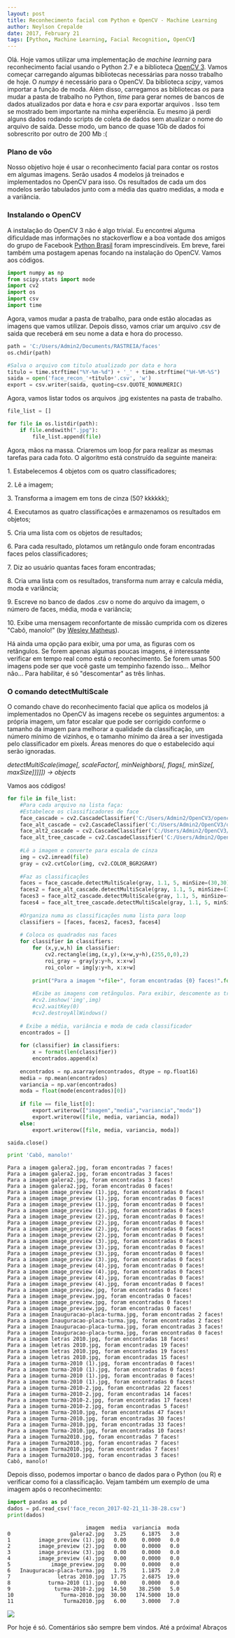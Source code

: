 ```yaml
---
layout: post
title: Reconhecimento facial com Python e OpenCV - Machine Learning
author: Neylson Crepalde
date: 2017, February 21
tags: [Python, Machine Learning, Facial Recognition, OpenCV]
---
```


Olá. Hoje vamos utilizar uma implementação de *machine learning* para reconhecimento facial usando o Python 2.7 e a biblioteca [OpenCV 3](http://opencv.org/). Vamos começar carregando algumas bibliotecas necessárias para nosso trabalho de hoje. O *numpy* é necessário para o OpenCV. Da biblioteca *scipy*, vamos importar a função de moda. Além disso, carregamos as bibliotecas *os* para mudar a pasta de trabalho no Python, *time* para gerar nomes de bancos de dados atualizados por data e hora e *csv* para exportar arquivos . Isso tem se mostrado bem importante na minha experiência. Eu mesmo já perdi alguns dados rodando scripts de coleta de dados sem atualizar o nome do arquivo de saída. Desse modo, um banco de quase 1Gb de dados foi sobrescrito por outro de 200 Mb :(

### Plano de vôo

Nosso objetivo hoje é usar o reconhecimento facial para contar os rostos em algumas imagens. Serão usados 4 modelos já treinados e implementados no OpenCV para isso. Os resultados de cada um dos modelos serão tabulados junto com a média das quatro medidas, a moda e a variância.

### Instalando o OpenCV

A instalação do OpenCV 3 não é algo trivial. Eu encontrei alguma dificuldade mas informações no stackoverflow e a boa vontade dos amigos do grupo de Facebook [Python Brasil](https://www.facebook.com/groups/python.brasil) foram imprescindíveis. Em breve, farei também uma postagem apenas focando na instalação do OpenCV. Vamos aos códigos.


```python
import numpy as np
from scipy.stats import mode
import cv2
import os
import csv
import time
```

Agora, vamos mudar a pasta de trabalho, para onde estão alocadas as imagens que vamos utilizar. Depois disso, vamos criar um arquivo .csv de saida que receberá em seu nome a data e hora do processo.


```python
path = 'C:/Users/Admin2/Documents/RASTREIA/faces'
os.chdir(path)

#Salva o arquivo com titulo atualizado por data e hora
titulo = time.strftime("%Y-%m-%d") + '_' + time.strftime("%H-%M-%S")
saida = open('face_recon_'+titulo+'.csv', 'w')
export = csv.writer(saida, quoting=csv.QUOTE_NONNUMERIC)
```

Agora, vamos listar todos os arquivos .jpg existentes na pasta de trabalho.


```python
file_list = []

for file in os.listdir(path):
    if file.endswith(".jpg"):
        file_list.append(file)
```

Agora, mãos na massa. Criaremos um loop *for* para realizar as mesmas tarefas para cada foto. O algoritmo está construído da seguinte maneira:

1\. Estabelecemos 4 objetos com os quatro classificadores;

2\. Lê a imagem;

3\. Transforma a imagem em tons de cinza (50? kkkkkk);

4\. Executamos as quatro classificações e armazenamos os resultados em objetos;

5\. Cria uma lista com os objetos de resultados;

6\. Para cada resultado, plotamos um retângulo onde foram encontradas faces pelos classificadores;

7\. Diz ao usuário quantas faces foram encontradas;

8\. Cria uma lista com os resultados, transforma num array e calcula média, moda e variância;

9\. Escreve no banco de dados .csv o nome do arquivo da imagem, o número de faces, média, moda e variância;

10\. Exibe uma mensagem reconfortante de missão cumprida com os dizeres "Cabô, manolo!" (by [Wesley Matheus](https://www.facebook.com/wesley.matheus.777701)).

Há ainda uma opção para exibir, uma por uma, as figuras com os retângulos. Se forem apenas algumas poucas imagens, é interessante verificar em tempo real como está o reconhecimento. Se forem umas 500 imagens pode ser que você gaste um tempinho fazendo isso... Melhor não... Para habilitar, é só "descomentar" as três linhas.

### O comando detectMultiScale

O comando chave do reconhecimento facial que aplica os modelos já implementados no OpenCV às imagens recebe os seguintes argumentos: a própria imagem, um fator escalar que pode ser corrigido conforme o tamanho da imagem para melhorar a qualidade da classificação, um número mínimo de vizinhos, e o tamanho mínimo da área a ser investigada pelo classificador em pixels. Áreas menores do que o estabelecido aqui serão ignoradas.

*detectMultiScale(image[, scaleFactor[, minNeighbors[, flags[, minSize[, maxSize]]]]]) -> objects*

Vamos aos códigos!


```python
for file in file_list:
    #Para cada arquivo na lista faça:
    #Estabelece os classificadores de face
    face_cascade = cv2.CascadeClassifier('C:/Users/Admin2/OpenCV3/opencv/sources/data/haarcascades/haarcascade_frontalface_default.xml')
    face_alt_cascade = cv2.CascadeClassifier('C:/Users/Admin2/OpenCV3/opencv/sources/data/haarcascades/haarcascade_frontalface_alt.xml')
    face_alt2_cascade = cv2.CascadeClassifier('C:/Users/Admin2/OpenCV3/opencv/sources/data/haarcascades/haarcascade_frontalface_alt2.xml')
    face_alt_tree_cascade = cv2.CascadeClassifier('C:/Users/Admin2/OpenCV3/opencv/sources/data/haarcascades/haarcascade_frontalface_alt_tree.xml')
    
    #Lê a imagem e converte para escala de cinza
    img = cv2.imread(file)
    gray = cv2.cvtColor(img, cv2.COLOR_BGR2GRAY)
    
    #Faz as classificações
    faces = face_cascade.detectMultiScale(gray, 1.1, 5, minSize=(30,30))
    faces2 = face_alt_cascade.detectMultiScale(gray, 1.1, 5, minSize=(30,30))
    faces3 = face_alt2_cascade.detectMultiScale(gray, 1.1, 5, minSize=(30,30))
    faces4 = face_alt_tree_cascade.detectMultiScale(gray, 1.1, 5, minSize=(30,30))
    
    #Organiza numa as classificações numa lista para loop
    classifiers = [faces, faces2, faces3, faces4]
    
    # Coloca os quadrados nas faces
    for classifier in classifiers:
        for (x,y,w,h) in classifier:
            cv2.rectangle(img,(x,y),(x+w,y+h),(255,0,0),2)
            roi_gray = gray[y:y+h, x:x+w]
            roi_color = img[y:y+h, x:x+w]
        
        print("Para a imagem "+file+", foram encontradas {0} faces!".format(len(classifier)))
        
        #Exibe as imagens com retãngulos. Para exibir, descomente as três linhas abaixo
        #cv2.imshow('img',img)
        #cv2.waitKey(0)
        #cv2.destroyAllWindows()
    
    # Exibe a média, variância e moda de cada classificador
    encontrados = []
    
    for (classifier) in classifiers:
        x = format(len(classifier))
        encontrados.append(x)
    
    encontrados = np.asarray(encontrados, dtype = np.float16)
    media = np.mean(encontrados)
    variancia = np.var(encontrados)
    moda = float(mode(encontrados)[0])
    
    if file == file_list[0]:
        export.writerow(["imagem","media","variancia","moda"])
        export.writerow([file, media, variancia, moda])
    else:
        export.writerow([file, media, variancia, moda])

saida.close()

print 'Cabô, manolo!'
```

    Para a imagem galera2.jpg, foram encontradas 7 faces!
    Para a imagem galera2.jpg, foram encontradas 3 faces!
    Para a imagem galera2.jpg, foram encontradas 3 faces!
    Para a imagem galera2.jpg, foram encontradas 0 faces!
    Para a imagem image_preview (1).jpg, foram encontradas 0 faces!
    Para a imagem image_preview (1).jpg, foram encontradas 0 faces!
    Para a imagem image_preview (1).jpg, foram encontradas 0 faces!
    Para a imagem image_preview (1).jpg, foram encontradas 0 faces!
    Para a imagem image_preview (2).jpg, foram encontradas 0 faces!
    Para a imagem image_preview (2).jpg, foram encontradas 0 faces!
    Para a imagem image_preview (2).jpg, foram encontradas 0 faces!
    Para a imagem image_preview (2).jpg, foram encontradas 0 faces!
    Para a imagem image_preview (3).jpg, foram encontradas 0 faces!
    Para a imagem image_preview (3).jpg, foram encontradas 0 faces!
    Para a imagem image_preview (3).jpg, foram encontradas 0 faces!
    Para a imagem image_preview (3).jpg, foram encontradas 0 faces!
    Para a imagem image_preview (4).jpg, foram encontradas 0 faces!
    Para a imagem image_preview (4).jpg, foram encontradas 0 faces!
    Para a imagem image_preview (4).jpg, foram encontradas 0 faces!
    Para a imagem image_preview (4).jpg, foram encontradas 0 faces!
    Para a imagem image_preview.jpg, foram encontradas 0 faces!
    Para a imagem image_preview.jpg, foram encontradas 0 faces!
    Para a imagem image_preview.jpg, foram encontradas 0 faces!
    Para a imagem image_preview.jpg, foram encontradas 0 faces!
    Para a imagem Inauguracao-placa-turma.jpg, foram encontradas 2 faces!
    Para a imagem Inauguracao-placa-turma.jpg, foram encontradas 2 faces!
    Para a imagem Inauguracao-placa-turma.jpg, foram encontradas 3 faces!
    Para a imagem Inauguracao-placa-turma.jpg, foram encontradas 0 faces!
    Para a imagem letras 2010.jpg, foram encontradas 18 faces!
    Para a imagem letras 2010.jpg, foram encontradas 19 faces!
    Para a imagem letras 2010.jpg, foram encontradas 19 faces!
    Para a imagem letras 2010.jpg, foram encontradas 15 faces!
    Para a imagem turma-2010 (1).jpg, foram encontradas 0 faces!
    Para a imagem turma-2010 (1).jpg, foram encontradas 0 faces!
    Para a imagem turma-2010 (1).jpg, foram encontradas 0 faces!
    Para a imagem turma-2010 (1).jpg, foram encontradas 0 faces!
    Para a imagem turma-2010-2.jpg, foram encontradas 22 faces!
    Para a imagem turma-2010-2.jpg, foram encontradas 14 faces!
    Para a imagem turma-2010-2.jpg, foram encontradas 17 faces!
    Para a imagem turma-2010-2.jpg, foram encontradas 5 faces!
    Para a imagem Turma-2010.jpg, foram encontradas 47 faces!
    Para a imagem Turma-2010.jpg, foram encontradas 30 faces!
    Para a imagem Turma-2010.jpg, foram encontradas 33 faces!
    Para a imagem Turma-2010.jpg, foram encontradas 10 faces!
    Para a imagem Turma2010.jpg, foram encontradas 7 faces!
    Para a imagem Turma2010.jpg, foram encontradas 7 faces!
    Para a imagem Turma2010.jpg, foram encontradas 7 faces!
    Para a imagem Turma2010.jpg, foram encontradas 3 faces!
    Cabô, manolo!
    

Depois disso, podemos importar o banco de dados para o Python (ou R) e verificar como foi a classificação. Vejam também um exemplo de uma imagem após o reconhecimento:


```python
import pandas as pd
dados = pd.read_csv('face_recon_2017-02-21_11-38-28.csv')
print(dados)
```

                             imagem  media  variancia  moda
    0                   galera2.jpg   3.25     6.1875   3.0
    1         image_preview (1).jpg   0.00     0.0000   0.0
    2         image_preview (2).jpg   0.00     0.0000   0.0
    3         image_preview (3).jpg   0.00     0.0000   0.0
    4         image_preview (4).jpg   0.00     0.0000   0.0
    5             image_preview.jpg   0.00     0.0000   0.0
    6   Inauguracao-placa-turma.jpg   1.75     1.1875   2.0
    7               letras 2010.jpg  17.75     2.6875  19.0
    8            turma-2010 (1).jpg   0.00     0.0000   0.0
    9              turma-2010-2.jpg  14.50    38.2500   5.0
    10               Turma-2010.jpg  30.00   174.5000  10.0
    11                Turma2010.jpg   6.00     3.0000   7.0
    

![](/img/2017-02-21-reconhecimento-facial/face_rec_marcado.jpg)

Por hoje é só. Comentários são sempre bem vindos. Até a próxima! Abraços
